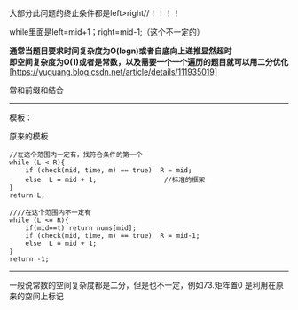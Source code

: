 大部分此问题的终止条件都是left>right//！！！！  
 
while里面是left=mid+1；right=mid-1;（这个不一定的）  
  
**通常当题目要求时间复杂度为O(logn)或者自底向上递推显然超时**  
**即空间复杂度为O(1)或者是常数，以及需要一个一个遍历的题目就可以用二分优化**  
[https://yuguang.blog.csdn.net/article/details/111935019]  
  
常和前缀和结合  

---

模板：  
  
原来的模板  
```
//在这个范围内一定有，找符合条件的第一个
while (L < R){ 
    if (check(mid, time, m) == true)  R = mid;
    else  L = mid + 1;                 //标准的框架
}
return L;

////在这个范围内不一定有
while (L <= R){   
    if(mid==t) return nums[mid];
    if (check(mid, time, m) == true)  R = mid-1;
    else  L = mid + 1;                 
}
return -1;
```

---

一般说常数的空间复杂度都是二分，但是也不一定，例如73.矩阵置0
是利用在原来的空间上标记
